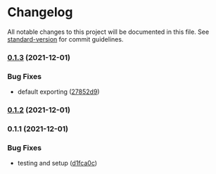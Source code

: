 # Changelog

All notable changes to this project will be documented in this file. See [standard-version](https://github.com/conventional-changelog/standard-version) for commit guidelines.

### [0.1.3](https://gitlab.3pc.de/frontend/packages/use-xhr/compare/v0.1.2...v0.1.3) (2021-12-01)


### Bug Fixes

* default exporting ([27852d9](https://gitlab.3pc.de/frontend/packages/use-xhr/commit/27852d9a7ab011105951a29b634d8989013a8417))

### [0.1.2](https://gitlab.3pc.de/frontend/packages/use-xhr/compare/v0.1.1...v0.1.2) (2021-12-01)

### 0.1.1 (2021-12-01)


### Bug Fixes

* testing and setup ([d1fca0c](https://gitlab.3pc.de/frontend/packages/use-xhr/commit/d1fca0ce960d04997aaa9dc942b0ea9bb04a1919))
